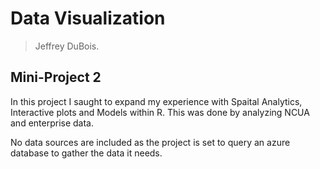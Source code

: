 # Data Visualization 

> Jeffrey DuBois. 

## Mini-Project 2

In this project I saught to expand my experience with Spaital Analytics, Interactive plots and Models within R. This was done by analyzing NCUA and enterprise data.

No data sources are included as the project is set to query an azure database to gather the data it needs.
